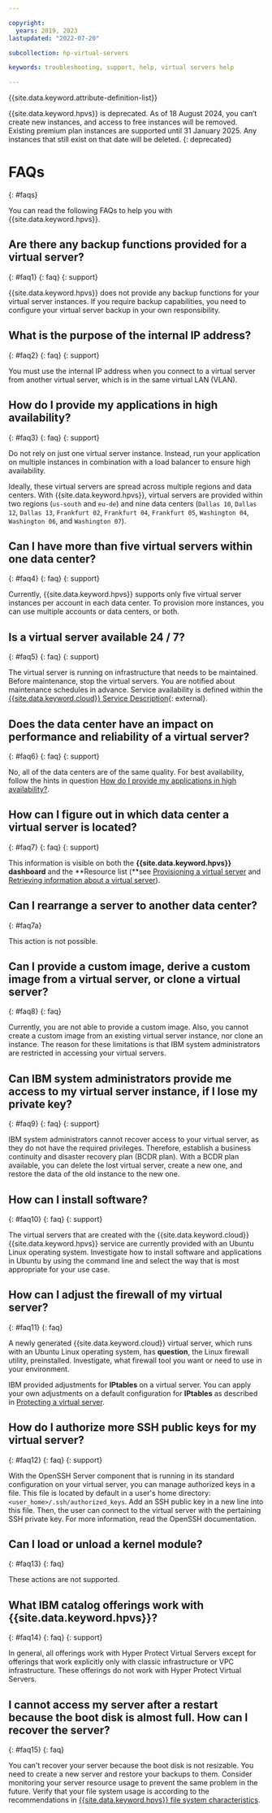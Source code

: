 ```yaml
---

copyright:
  years: 2019, 2023
lastupdated: "2022-07-20"

subcollection: hp-virtual-servers

keywords: troubleshooting, support, help, virtual servers help

---
```



{{site.data.keyword.attribute-definition-list}}

{{site.data.keyword.hpvs}} is deprecated. As of 18 August 2024, you can’t create new instances, and access to free instances will be removed. Existing premium plan instances are supported until 31 January 2025. Any instances that still exist on that date will be deleted.
{: deprecated}

# FAQs
{: #faqs}


You can read the following FAQs to help you with {{site.data.keyword.hpvs}}.

## Are there any backup functions provided for a virtual server?
{: #faq1}
{: faq}
{: support}

{{site.data.keyword.hpvs}} does not provide any backup functions for your virtual server instances. If you require backup capabilities, you need to configure your virtual server backup in your own responsibility.

## What is the purpose of the internal IP address?
{: #faq2}
{: faq}
{: support}

You must use the internal IP address when you connect to a virtual server from another virtual server, which is in the same virtual LAN (VLAN).

## How do I provide my applications in high availability?
{: #faq3}
{: faq}
{: support}

Do not rely on just one virtual server instance. Instead, run your application on multiple instances in combination with a load balancer to ensure high availability.

Ideally, these virtual servers are spread across multiple regions and data centers. With {{site.data.keyword.hpvs}}, virtual servers are provided within two regions (`us-south` and `eu-de`) and nine data centers (`Dallas 10`, `Dallas 12`, `Dallas 13`, `Frankfurt 02`, `Frankfurt 04`, `Frankfurt 05`, `Washington 04`, `Washington 06`, and `Washington 07`).

## Can I have more than five virtual servers within one data center?
{: #faq4}
{: faq}
{: support}

Currently, {{site.data.keyword.hpvs}} supports only five virtual server instances per account in each data center. To provision more instances, you can use multiple accounts or data centers, or both.

## Is a virtual server available 24 / 7?
{: #faq5}
{: faq}
{: support}

The virtual server is running on infrastructure that needs to be maintained. Before maintenance, stop the virtual servers. You are notified about
maintenance schedules in advance. Service availability is defined within the [{{site.data.keyword.cloud}} Service Description](https://www-03.ibm.com/software/sla/sladb.nsf/pdf/6605-17/$file/i126-6605-17_06-2019_en_US.pdf){: external}.

## Does the data center have an impact on performance and reliability of a virtual server?
{: #faq6}
{: faq}
{: support}

No, all of the data centers are of the same quality. For best availability, follow the hints in question [How do I provide my applications in high availability?](/docs/services/hp-virtual-servers?topic=hp-virtual-servers-faqs#faq3).

## How can I figure out in which data center a virtual server is located?
{: #faq7}
{: faq}
{: support}

This information is visible on both the **{{site.data.keyword.hpvs}} dashboard** and the **Resource list (**see [Provisioning a virtual server](/docs/services/hp-virtual-servers?topic=hp-virtual-servers-provision) and [Retrieving information about a virtual server](/docs/services/hp-virtual-servers?topic=hp-virtual-servers-retrieve-info-vs)).

## Can I rearrange a server to another data center?
{: #faq7a}

This action is not possible.

## Can I provide a custom image, derive a custom image from a virtual server, or clone a virtual server?
{: #faq8}
{: faq}

Currently, you are not able to provide a custom image. Also, you cannot create a custom image from an existing virtual server instance, nor clone an instance.
The reason for these limitations is that IBM system administrators are restricted in accessing your virtual servers.

## Can IBM system administrators provide me access to my virtual server instance, if I lose my private key?
{: #faq9}
{: faq}
{: support}

IBM system administrators cannot recover access to your virtual server, as they do not have the required privileges. Therefore, establish a business continuity and disaster recovery plan (BCDR plan). With a BCDR plan available, you can delete the lost virtual server, create a new one, and restore the data of the old instance to the new one.

## How can I install software?
{: #faq10}
{: faq}
{: support}

The virtual servers that are created with the {{site.data.keyword.cloud}} {{site.data.keyword.hpvs}} service are currently provided with an Ubuntu Linux operating system. Investigate how to install software and applications in Ubuntu by using the command line and select the way that is most appropriate for your use case.

## How can I adjust the firewall of my virtual server?
{: #faq11}
{: faq}

A newly generated {{site.data.keyword.cloud}} virtual server, which runs with an Ubuntu Linux operating system, has **question**, the Linux firewall utility, preinstalled. Investigate, what firewall tool you want or need to use in your environment.

IBM provided adjustments for **IPtables** on a virtual server.
You can apply your own adjustments on a default configuration for **IPtables** as described in
[Protecting a virtual server](/docs/services/hp-virtual-servers?topic=hp-virtual-servers-protect_vs).

## How do I authorize more SSH public keys for my virtual server?
{: #faq12}
{: faq}
{: support}

With the OpenSSH Server component that is running in its standard configuration on your virtual server, you can manage authorized keys in a file. This file is located by default in a user's home directory:
`<user_home>/.ssh/authorized_keys`. Add an SSH public key in a new line into this file. Then, the user can connect to the virtual server with the pertaining SSH private key. For more information, read the OpenSSH documentation.

## Can I load or unload a kernel module?
{: #faq13}
{: faq}

These actions are not supported.

## What IBM catalog offerings work with {{site.data.keyword.hpvs}}?
{: #faq14}
{: faq}
{: support}

In general, all offerings work with Hyper Protect Virtual Servers except for offerings that work explicitly only with classic infrastructure or VPC infrastructure. These offerings do not work with Hyper Protect Virtual Servers.

## I cannot access my server after a restart because the boot disk is almost full. How can I recover the server?
{: #faq15}
{: faq}

You can't recover your server because the boot disk is not resizable. You need to create a new server and restore your backups to them. Consider monitoring your server resource usage to prevent the same problem in the future. Verify that your file system usage is according to the recommendations in [{{site.data.keyword.hpvs}} file system characteristics](/docs/hp-virtual-servers?topic=hp-virtual-servers-protect_vs#hpvs_fs).
